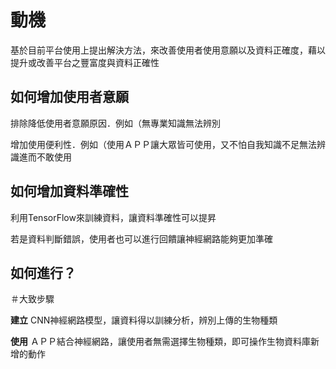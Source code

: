 # 動機

基於目前平台使用上提出解決方法，來改善使用者使用意願以及資料正確度，藉以提升或改善平台之豐富度與資料正確性



## 如何增加使用者意願
排除降低使用者意願原因．例如（無專業知識無法辨別

增加使用便利性．例如（使用ＡＰＰ讓大眾皆可使用，又不怕自我知識不足無法辨識進而不敢使用
## 如何增加資料準確性
利用TensorFlow來訓練資料，讓資料準確性可以提昇

若是資料判斷錯誤，使用者也可以進行回饋讓神經網路能夠更加準確
## 如何進行？
＃大致步驟

**建立** CNN神經網路模型，讓資料得以訓練分析，辨別上傳的生物種類

**使用** ＡＰＰ結合神經網路，讓使用者無需選擇生物種類，即可操作生物資料庫新增的動作






